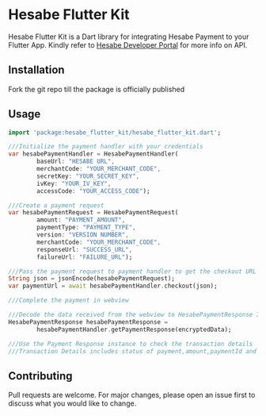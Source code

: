 # Hesabe Flutter Kit

Hesabe Flutter Kit is a Dart library for integrating Hesabe Payment to your Flutter App.
Kindly refer to [Hesabe Developer Portal](https://developer.hesabe.com) for more info on API.

## Installation

Fork the git repo till the package is officially published

## Usage

```dart
import 'package:hesabe_flutter_kit/hesabe_flutter_kit.dart';

///Initialize the payment handler with your credentials
var hesabePaymentHandler = HesabePaymentHandler(
        baseUrl: "HESABE URL",
        merchantCode: "YOUR_MERCHANT_CODE",
        secretKey: "YOUR_SECRET_KEY",
        ivKey: "YOUR_IV_KEY",
        accessCode: "YOUR_ACCESS_CODE");

///Create a payment request
var hesabePaymentRequest = HesabePaymentRequest(
        amount: "PAYMENT_AMOUNT",
        paymentType: "PAYMENT_TYPE",
        version: "VERSION NUMBER",
        merchantCode: "YOUR_MERCHANT_CODE",
        responseUrl: "SUCCESS_URL",
        failureUrl: "FAILURE_URL");

///Pass the payment request to payment handler to get the checkout URL
String json = jsonEncode(hesabePaymentRequest);
var paymentUrl = await hesabePaymentHandler.checkout(json);

///Complete the payment in webview

///Decode the data received from the webview to HesabePaymentResponse Instance
HesabePaymentResponse hesabePaymentResponse =
        hesabePaymentHandler.getPaymentResponse(encryptedData);

///Use the Payment Response instance to check the transaction details 
///Transaction Details includes status of payment,amount,paymentId and so on
```

## Contributing
Pull requests are welcome. For major changes, please open an issue first to discuss what you would like to change.


